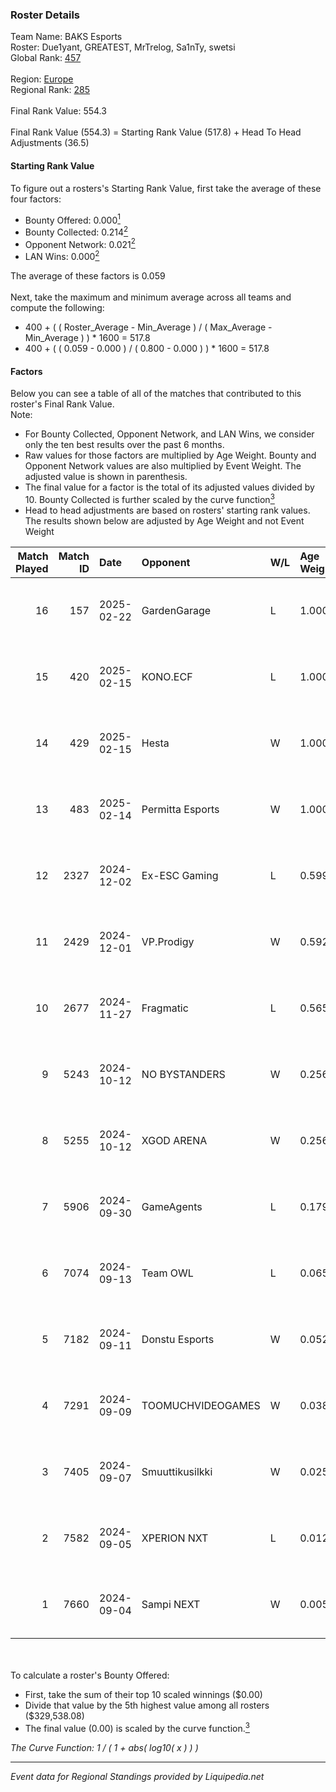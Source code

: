 ### Roster Details<br />
Team Name: BAKS Esports<br />
Roster: Due1yant, GREATEST, MrTrelog, Sa1nTy, swetsi<br />
Global Rank: [457](../standings_global.md)<br />
<br />
Region: [Europe]( ../standings_europe.md)<br />
Regional Rank: [285]( ../standings_europe.md)<br />
<br />
Final Rank Value:  554.3<br />
<br />
Final Rank Value (554.3) = Starting Rank Value (517.8) + Head To Head Adjustments (36.5)<br />

#### Starting Rank Value<br />
To figure out a rosters's Starting Rank Value, first take the average of these four factors:<br />
- Bounty Offered: 0.000[<sup>1</sup>](#table2)
- Bounty Collected: 0.214[<sup>2</sup>](#table1)
- Opponent Network: 0.021[<sup>2</sup>](#table1)
- LAN Wins: 0.000[<sup>2</sup>](#table1)

The average of these factors is 0.059<br />
<br />
Next, take the maximum and minimum average across all teams and compute the following:<br />
- 400 + ( ( Roster_Average - Min_Average ) / ( Max_Average - Min_Average ) ) * 1600 = 517.8
- 400 + ( ( 0.059 - 0.000 ) / ( 0.800 - 0.000 ) ) * 1600 = 517.8


#### Factors<br />
Below you can see a table of all of the matches that contributed to this roster's Final Rank Value.<br />
Note:<br />

- For Bounty Collected, Opponent Network, and LAN Wins, we consider only the ten best results over the past 6 months.
- Raw values for those factors are multiplied by Age Weight. Bounty and Opponent Network values are also multiplied by Event Weight. The adjusted value is shown in parenthesis.
- The final value for a factor is the total of its adjusted values divided by 10. Bounty Collected is further scaled by the curve function[<sup>3</sup>](#curveFunction)
- Head to head adjustments are based on rosters' starting rank values. The results shown below are adjusted by Age Weight and not Event Weight
<span id="table1"></span><br />


| Match Played | Match ID | Date       | Opponent          | W/L | Age Weight | Event Weight | Bounty Collected | Opponent Network | LAN Wins  | H2H Adj. | Roster                                        |
| -: | -: | :- | :- | :- | :- | :- | :- | :- | :- | -: | :- |
|           16 |      157 | 2025-02-22 | GardenGarage      | L   | 1.000      | -            | -                | -                | -         |    -7.88 | Due1yant, GREATEST, MrTrelog, Sa1nTy, swetsi  |
|           15 |      420 | 2025-02-15 | KONO.ECF          | L   | 1.000      | -            | -                | -                | -         |    -8.88 | Due1yant, GREATEST, MrTrelog, Sa1nTy, swetsi  |
|           14 |      429 | 2025-02-15 | Hesta             | W   | 1.000      | 0.143        | 0.002 (0.000)    | 0.655 (0.094)    | 0 (0.000) |    25.28 | Due1yant, GREATEST, MrTrelog, Sa1nTy, swetsi  |
|           13 |      483 | 2025-02-14 | Permitta Esports  | W   | 1.000      | 0.143        | 0.013 (0.002)    | 0.487 (0.070)    | 0 (0.000) |    26.38 | Due1yant, GREATEST, MrTrelog, Sa1nTy, swetsi  |
|           12 |     2327 | 2024-12-02 | Ex-ESC Gaming     | L   | 0.599      | -            | -                | -                | -         |    -5.63 | BS1lent, Due1yant, MrTrelog, swetsi, Yachiga  |
|           11 |     2429 | 2024-12-01 | VP.Prodigy        | W   | 0.592      | 0.333        | 0.000 (0.000)    | 0.204 (0.040)    | 0 (0.000) |     8.27 | BS1lent, Due1yant, MrTrelog, swetsi, Yachiga  |
|           10 |     2677 | 2024-11-27 | Fragmatic         | L   | 0.565      | -            | -                | -                | -         |    -7.85 | BS1lent, Due1yant, MrTrelog, swetsi, Yachiga  |
|            9 |     5243 | 2024-10-12 | NO BYSTANDERS     | W   | 0.256      | 0.143        | 0.000 (0.000)    | 0.018 (0.001)    | 0 (0.000) |     3.75 | BS1lent, Due1yant, MrTrelog, swetsi, Yachiga  |
|            8 |     5255 | 2024-10-12 | XGOD ARENA        | W   | 0.256      | 0.143        | 0.000 (0.000)    | 0.038 (0.001)    | 0 (0.000) |     4.88 | BS1lent, Due1yant, MrTrelog, swetsi, Yachiga  |
|            7 |     5906 | 2024-09-30 | GameAgents        | L   | 0.179      | -            | -                | -                | -         |    -2.16 | BS1lent, Due1yant, MrTrelog, swetsi, Yachiga  |
|            6 |     7074 | 2024-09-13 | Team OWL          | L   | 0.065      | -            | -                | -                | -         |    -1.14 | em0em044ka, MrTrelog, Sa1nTy, swetsi, Yachiga |
|            5 |     7182 | 2024-09-11 | Donstu Esports    | W   | 0.052      | 0.333        | 0.000 (0.000)    | 0.203 (0.003)    | 0 (0.000) |     0.76 | em0em044ka, MrTrelog, Sa1nTy, swetsi, Yachiga |
|            4 |     7291 | 2024-09-09 | TOOMUCHVIDEOGAMES | W   | 0.038      | 0.333        | 0.000 (0.000)    | 0.000 (0.000)    | 0 (0.000) |     0.41 | em0em044ka, MrTrelog, Sa1nTy, swetsi, Yachiga |
|            3 |     7405 | 2024-09-07 | Smuuttikusilkki   | W   | 0.025      | 0.333        | 0.000 (0.000)    | 0.223 (0.002)    | 0 (0.000) |     0.34 | em0em044ka, MrTrelog, Sa1nTy, swetsi, Yachiga |
|            2 |     7582 | 2024-09-05 | XPERION NXT       | L   | 0.012      | -            | -                | -                | -         |    -0.12 | em0em044ka, MrTrelog, Sa1nTy, swetsi, Yachiga |
|            1 |     7660 | 2024-09-04 | Sampi NEXT        | W   | 0.005      | 0.333        | 0.000 (0.000)    | 0.022 (0.000)    | 0 (0.000) |     0.07 | em0em044ka, MrTrelog, Sa1nTy, swetsi, Yachiga |

<br />
<span id="table2"></span><br />
To calculate a roster's Bounty Offered:<br />

- First, take the sum of their top 10 scaled winnings ($0.00)
- Divide that value by the 5th highest value among all rosters ($329,538.08)
- The final value (0.00) is scaled by the curve function.[<sup>3</sup>](#curveFunction)

<span id="curveFunction"></span>_The Curve Function: 1 / ( 1 + abs( log10( x ) ) )_<br />

---
_Event data for Regional Standings provided by Liquipedia.net_<br />
